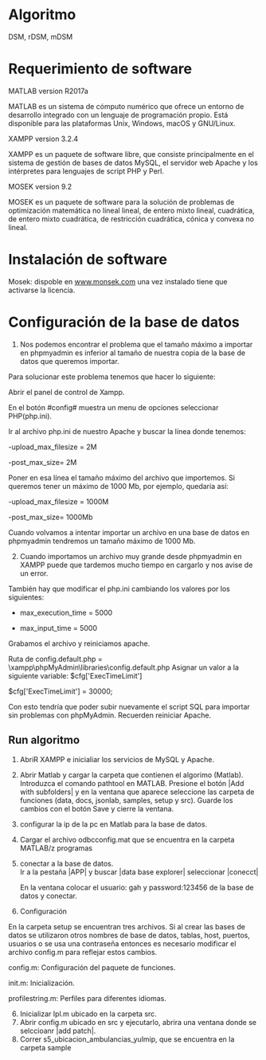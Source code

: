 # Algoritmo
DSM, rDSM, mDSM

# Requerimiento de software

MATLAB version R2017a

MATLAB es un sistema de cómputo numérico que ofrece un entorno de desarrollo integrado con un lenguaje de programación propio. Está disponible para las plataformas Unix, Windows, macOS y GNU/Linux. 

XAMPP version 3.2.4

XAMPP es un paquete de software libre, que consiste principalmente en el sistema de gestión de bases de datos MySQL, el servidor web Apache y los intérpretes para lenguajes de script PHP y Perl.

MOSEK version 9.2

MOSEK es un paquete de software para la solución de problemas de optimización matemática no lineal lineal, de entero mixto lineal, cuadrática, de entero mixto cuadrática, de restricción cuadrática, cónica y convexa no lineal.

# Instalación de software

Mosek: dispoble en www.monsek.com una vez instalado tiene que activarse la licencia. 



# Configuración de la base de datos 

1. Nos podemos encontrar el problema que el tamaño máximo a importar en phpmyadmin es inferior al tamaño de nuestra copia de la base de datos que queremos importar.

Para solucionar este problema tenemos que hacer lo siguiente:

Abrir el panel de control de Xampp. 

En el botón #config# muestra un menu de opciones seleccionar PHP(php.ini). 

Ir al archivo php.ini de nuestro Apache y buscar la línea donde tenemos: 

-upload_max_filesize = 2M

-post_max_size= 2M


Poner en esa línea el tamaño máximo del archivo que importemos. Si queremos tener un máximo de 1000 Mb, por ejemplo, quedaría así: 

-upload_max_filesize = 1000M

-post_max_size= 1000Mb

Cuando volvamos a intentar importar un archivo en una base de datos en phpmyadmin tendremos un tamaño máximo de 1000 Mb.

2. Cuando importamos un archivo muy grande desde phpmyadmin en XAMPP puede que tardemos mucho tiempo en cargarlo y nos avise de un error. 

También hay que modificar el php.ini cambiando los valores por los siguientes:

- max_execution_time = 5000
 
- max_input_time = 5000

Grabamos el archivo y reiniciamos apache.
  
Ruta de config.default.php = \xampp\phpMyAdmin\libraries\config.default.php
Asignar un valor a la siguiente variable: $cfg['ExecTimeLimit']
 
$cfg['ExecTimeLimit'] = 30000;
 

Con esto tendría que poder subir nuevamente el script SQL para importar sin problemas con phpMyAdmin. Recuerden reiniciar Apache.



## Run algoritmo

1. AbriR XAMPP e inicialiar los servicios de MySQL y Apache.

2. Abrir Matlab y cargar la carpeta que contienen el algorimo (Matlab).
    Introduzca el comando pathtool en MATLAB. Presione el botón |Add with subfolders| y en la ventana que aparece seleccione las carpeta de funciones (data, docs, jsonlab,   samples, setup y src). Guarde los cambios con el botón Save y cierre la ventana.
    
 3. configurar la ip de la pc en Matlab para la base de datos.
 
 4. Cargar el archivo odbcconfig.mat que se encuentra en la carpeta MATLAB/z programas
   
 5. conectar a la base de datos.   
    Ir a la pestaña |APP| y buscar |data base explorer| seleccionar |conecct|
    
    En la ventana colocar el usuario: gah y password:123456 de la base de datos y conectar.

 6. Configuración

   En la carpeta setup se encuentran tres archivos. Si al crear las bases de datos se utilizaron otros nombres de base de datos, tablas, host, puertos, usuarios o se usa una contraseña entonces es necesario modificar el archivo config.m para reflejar estos cambios.

config.m: Configuración del paquete de funciones.

init.m: Inicialización.

profilestring.m: Perfiles para diferentes idiomas.


6. Inicializar Ipl.m ubicado en la carpeta src. 
7. Abrir config.m ubicado en src y ejecutarlo, abrira una ventana donde se selccioanr |add patch|. 
8. Correr s5_ubicacion_ambulancias_yulmip, que se encuentra en la carpeta sample



                                 
